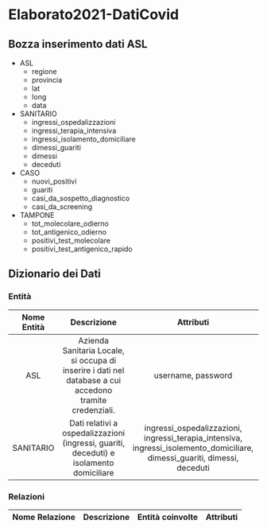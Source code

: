 # Elaborato2021-DatiCovid

## Bozza inserimento dati ASL

* ASL
    * regione
    * provincia
    * lat
    * long
    * data
* SANITARIO
    * ingressi_ospedalizzazioni
    * ingressi_terapia_intensiva
    * ingressi_isolamento_domiciliare
    * dimessi_guariti
    * dimessi
    * deceduti
* CASO
    * nuovi_positivi
    * guariti
    * casi_da_sospetto_diagnostico
    * casi_da_screening
* TAMPONE
    * tot_molecolare_odierno
    * tot_antigenico_odierno
    * positivi_test_molecolare
    * positivi_test_antigenico_rapido

## Dizionario dei Dati

### Entità
| Nome Entità | Descrizione | Attributi | Identificatore |
| :---------: | :---------: | :-------: | :------------: |
| ASL | Azienda Sanitaria Locale, si occupa di inserire i dati nel database a cui accedono tramite credenziali. | username, password | <u>regione, provincia, lat, long, data</u> |
| SANITARIO | Dati relativi a ospedalizzazioni (ingressi, guariti, deceduti) e isolamento domiciliare | ingressi_ospedalizzazioni, ingressi_terapia_intensiva, ingressi_isolemento_domiciliare, dimessi_guariti, dimessi, deceduti | <u></u> |


### Relazioni
| Nome Relazione | Descrizione | Entità coinvolte | Attributi |
| :------------: | :---------: | :--------------: | :-------: |
